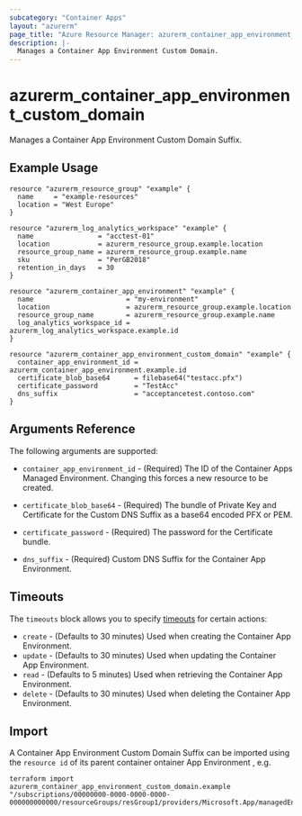 ```yaml
---
subcategory: "Container Apps"
layout: "azurerm"
page_title: "Azure Resource Manager: azurerm_container_app_environment_custom_domain"
description: |-
  Manages a Container App Environment Custom Domain.
---
```


# azurerm_container_app_environment_custom_domain

Manages a Container App Environment Custom Domain Suffix.

## Example Usage

```hcl
resource "azurerm_resource_group" "example" {
  name     = "example-resources"
  location = "West Europe"
}

resource "azurerm_log_analytics_workspace" "example" {
  name                = "acctest-01"
  location            = azurerm_resource_group.example.location
  resource_group_name = azurerm_resource_group.example.name
  sku                 = "PerGB2018"
  retention_in_days   = 30
}

resource "azurerm_container_app_environment" "example" {
  name                       = "my-environment"
  location                   = azurerm_resource_group.example.location
  resource_group_name        = azurerm_resource_group.example.name
  log_analytics_workspace_id = azurerm_log_analytics_workspace.example.id
}

resource "azurerm_container_app_environment_custom_domain" "example" {
  container_app_environment_id = azurerm_container_app_environment.example.id
  certificate_blob_base64      = filebase64("testacc.pfx")
  certificate_password         = "TestAcc"
  dns_suffix                   = "acceptancetest.contoso.com"
}
```

## Arguments Reference

The following arguments are supported:

* `container_app_environment_id` - (Required) The ID of the Container Apps Managed Environment. Changing this forces a new resource to be created.

* `certificate_blob_base64` - (Required) The bundle of Private Key and Certificate for the Custom DNS Suffix as a base64 encoded PFX or PEM.

* `certificate_password` - (Required) The password for the Certificate bundle.

* `dns_suffix` - (Required) Custom DNS Suffix for the Container App Environment.
## Timeouts

The `timeouts` block allows you to specify [timeouts](https://www.terraform.io/docs/configuration/resources.html#timeouts) for certain actions:

* `create` - (Defaults to 30 minutes) Used when creating the Container App Environment.
* `update` - (Defaults to 30 minutes) Used when updating the Container App Environment.
* `read` - (Defaults to 5 minutes) Used when retrieving the Container App Environment.
* `delete` - (Defaults to 30 minutes) Used when deleting the Container App Environment.

## Import

A Container App Environment Custom Domain Suffix can be imported using the `resource id` of its parent container ontainer App Environment , e.g.

```shell
terraform import azurerm_container_app_environment_custom_domain.example "/subscriptions/00000000-0000-0000-0000-000000000000/resourceGroups/resGroup1/providers/Microsoft.App/managedEnvironments/myEnvironment"
```
